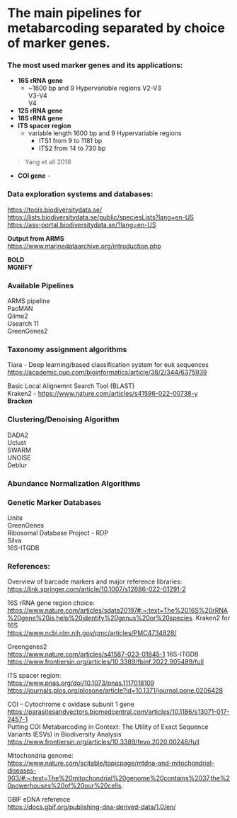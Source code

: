 
# The main pipelines for metabarcoding separated by choice of marker genes.

### The most used marker genes and its applications:

- **16S rRNA gene** 
	- ~1600 bp and 9 Hypervariable regions
			V2-V3  
			V3-V4  
			V4  
- **12S rRNA gene**
- **18S rRNA gene**
- **ITS spacer region**  
	- variable length  1600 bp and 9 Hypervariable regions
		- ITS1 from 9 to 1181 bp  
		- ITS2 from 14 to 730 bp
> Yang et all 2018
- **COI gene**
		- 
> 

### Data exploration systems and databases:

https://tools.biodiversitydata.se/  
https://lists.biodiversitydata.se/public/speciesLists?lang=en-US  
https://asv-portal.biodiversitydata.se/?lang=en-US  

**Output from ARMS**  
https://www.marinedataarchive.org/introduction.php  

__BOLD__  
__MGNIFY__  

### Available Pipelines
ARMS pipeline  
PacMAN  
Qiime2  
Usearch 11  
GreenGenes2  

### Taxonomy assignment algorithms
Tiara - Deep learning/based classification system for euk sequences  
https://academic.oup.com/bioinformatics/article/38/2/344/6375939  

Basic Local Alignemnt Search Tool (BLAST)  
Kraken2 - https://www.nature.com/articles/s41596-022-00738-y  
__Bracken__  

### Clustering/Denoising Algorithm
DADA2  
Uclust  
SWARM  
UNOISE  
Deblur  

### Abundance Normalization Algorithms


### Genetic Marker Databases
Unite  
GreenGenes  
Ribosomal Database Project - RDP  
Silva  
16S-ITGDB  

### References:
Overview of barcode markers and major reference libraries:  
https://link.springer.com/article/10.1007/s12686-022-01291-2  

16S rRNA gene  region choice:  
https://www.nature.com/articles/sdata20197#:~:text=The%2016S%20rRNA%20gene%20is,help%20identify%20genus%20or%20species.
Kraken2 for 16S  
https://www.ncbi.nlm.nih.gov/pmc/articles/PMC4734828/

Greengenes2  
https://www.nature.com/articles/s41587-023-01845-1
16S-ITGDB  
https://www.frontiersin.org/articles/10.3389/fbinf.2022.905489/full

ITS spacer region:  
https://www.pnas.org/doi/10.1073/pnas.1117018109  
https://journals.plos.org/plosone/article?id=10.1371/journal.pone.0206428  

COI - Cytochrome c oxidase subunit 1 gene  
https://parasitesandvectors.biomedcentral.com/articles/10.1186/s13071-017-2457-1  
Putting COI Metabarcoding in Context: The Utility of Exact Sequence Variants (ESVs) in Biodiversity Analysis  
https://www.frontiersin.org/articles/10.3389/fevo.2020.00248/full  

Mitochondria genome:  
https://www.nature.com/scitable/topicpage/mtdna-and-mitochondrial-diseases-903/#:~:text=The%20mitochondrial%20genome%20contains%2037,the%20powerhouses%20of%20our%20cells.  

GBIF eDNA reference  
https://docs.gbif.org/publishing-dna-derived-data/1.0/en/  
